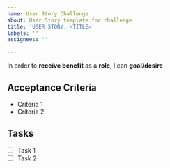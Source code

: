 ```yaml
---
name: User Story Challenge
about: User Story template for challenge
title: 'USER STORY: <TITLE>'
labels: ''
assignees: ''

---
```


In order to **receive benefit** as a **role**, I can **goal/desire**

## Acceptance Criteria

* Criteria 1
* Criteria 2

## Tasks

- [ ] Task 1
- [ ] Task 2

